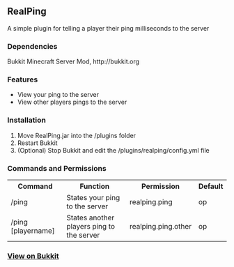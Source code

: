 <h2>RealPing</h2>

A simple plugin for telling a player their ping milliseconds to the server

<h3>Dependencies</h3>
Bukkit Minecraft Server Mod, http://bukkit.org

<h3>Features</h3>
<ul>
  <li>View your ping to the server</li>
  <li>View other players pings to the server</li>
</ul>
<h3>Installation</h3>
<ol>
  <li>Move RealPing.jar into the /plugins folder</li>
  <li>Restart Bukkit</li>
  <li>(Optional) Stop Bukkit and edit the /plugins/realping/config.yml file</li>
</ol>
<h3>Commands and Permissions</h3>
<table>
  <tbody>
    <tr>
      <th>Command</th>
      <th>Function</th>
      <th>Permission</th>
      <th>Default</th>
    </tr>
    <tr>
      <td>/ping</td>
      <td>States your ping to the server</td>
      <td>realping.ping</td>
      <td>op</td>
    </tr>
    <tr>
      <td>/ping [playername]</td>
      <td>States another players ping to the server</td>
      <td>realping.ping.other</td>
      <td>op</td>
    </tr>
  </tbody>
</table>
<h3><a href="http://dev.bukkit.org/bukkit-plugins/realping/">View on Bukkit</a></h3>
